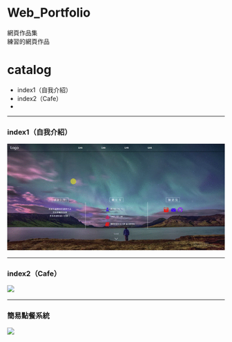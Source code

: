 # Web_Portfolio
網頁作品集<br>
練習的網頁作品
# catalog
* index1（自我介紹）<br>
* index2（Cafe）
* [簡易點餐系統]: https://github.com/HzYu/TMUST_code/tree/master/Web_Order_System
___
### index1（自我介紹）<br>
![](https://github.com/HzYu/Web_Portfolio/blob/master/index1/Pic/index1.gif)
___
### index2（Cafe）<br>
![](https://github.com/HzYu/Web_Portfolio/blob/master/index2/Pic/index2.gif)
___
### 簡易點餐系統<br>
![](https://github.com/HzYu/TMUST_code/blob/master/Web_Order_System/pic/pic1.PNG)
